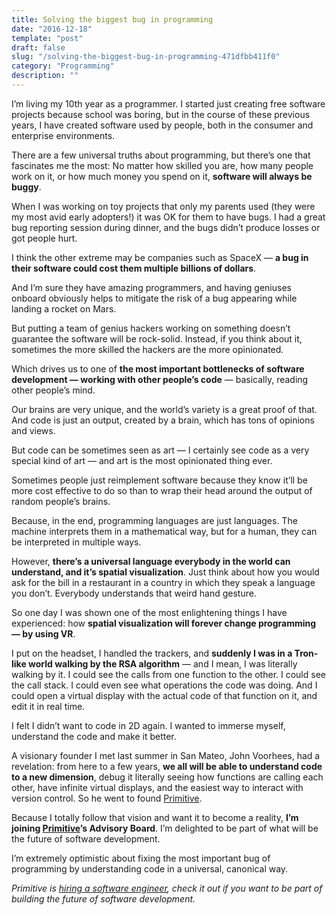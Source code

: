 ```yaml
---
title: Solving the biggest bug in programming
date: "2016-12-18"
template: "post"
draft: false
slug: "/solving-the-biggest-bug-in-programming-471dfbb411f0"
category: "Programming"
description: ""
---
```


I’m living my 10th year as a programmer. I started just creating free software projects because school was boring, but in the course of these previous years, I have created software used by people, both in the consumer and enterprise environments.

There are a few universal truths about programming, but there’s one that fascinates me the most: No matter how skilled you are, how many people work on it, or how much money you spend on it, **software will always be buggy**.

When I was working on toy projects that only my parents used (they were my most avid early adopters!) it was OK for them to have bugs. I had a great bug reporting session during dinner, and the bugs didn’t produce losses or got people hurt.

I think the other extreme may be companies such as SpaceX — **a bug in their software could cost them multiple billions of dollars**.

And I’m sure they have amazing programmers, and having geniuses onboard obviously helps to mitigate the risk of a bug appearing while landing a rocket on Mars.

But putting a team of genius hackers working on something doesn’t guarantee the software will be rock-solid. Instead, if you think about it, sometimes the more skilled the hackers are the more opinionated.

Which drives us to one of **the most important bottlenecks of software development — working with other people’s code** — basically, reading other people’s mind.

Our brains are very unique, and the world’s variety is a great proof of that. And code is just an output, created by a brain, which has tons of opinions and views.

But code can be sometimes seen as art — I certainly see code as a very special kind of art — and art is the most opinionated thing ever.

Sometimes people just reimplement software because they know it’ll be more cost effective to do so than to wrap their head around the output of random people’s brains.

Because, in the end, programming languages are just languages. The machine interprets them in a mathematical way, but for a human, they can be interpreted in multiple ways.

However, **there’s a universal language everybody in the world can understand, and it’s spatial visualization**. Just think about how you would ask for the bill in a restaurant in a country in which they speak a language you don’t. Everybody understands that weird hand gesture.

So one day I was shown one of the most enlightening things I have experienced: how **spatial visualization will forever change programming — by using VR**.

I put on the headset, I handled the trackers, and **suddenly I was in a Tron-like world walking by the RSA algorithm** — and I mean, I was literally walking by it. I could see the calls from one function to the other. I could see the call stack. I could even see what operations the code was doing. And I could open a virtual display with the actual code of that function on it, and edit it in real time.

I felt I didn’t want to code in 2D again. I wanted to immerse myself, understand the code and make it better.

A visionary founder I met last summer in San Mateo, John Voorhees, had a revelation: from here to a few years, **we all will be able to understand code to a new dimension**, debug it literally seeing how functions are calling each other, have infinite virtual displays, and the easiest way to interact with version control. So he went to found [Primitive](http://primitive.io/).

Because I totally follow that vision and want it to become a reality, **I’m joining [Primitive](http://primitive.io/)’s Advisory Board**. I’m delighted to be part of what will be the future of software development.

I’m extremely optimistic about fixing the most important bug of programming by understanding code in a universal, canonical way.

*Primitive is [hiring a software engineer](https://angel.co/prime-software-systems/jobs/181138-software-engineer), check it out if you want to be part of building the future of software development.*
